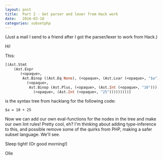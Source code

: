 ```yaml
---
layout: post
title:  Part 2 - Get parser and lexer from Hack work
date:   2016-03-18
categories: subsetphp
---
```


(Just a mail I send to a friend after I got the parser/lexer to work from Hack.)

Hi!

This:

```ml
[(Ast.Stmt
    (Ast.Expr
       (<opaque>,
        Ast.Binop ((Ast.Eq None), (<opaque>, (Ast.Lvar (<opaque>, "$a"))),
          (<opaque>,
           Ast.Binop (Ast.Plus, (<opaque>, (Ast.Int (<opaque>, "10"))),
             (<opaque>, (Ast.Int (<opaque>, "25")))))))))]
```

is the syntax tree from hacklang for the following code:

```php?start_inline=1
$a = 10 + 25
```

Now we can add our own eval-functions for the nodes in the tree and make our own lint rules! Pretty cool, eh? I'm thinking about adding type-inference to this, and possible remove some of the quirks from PHP, making a safer subset language. We'll see.

Sleep tight! (Or good morning!)

Olle
